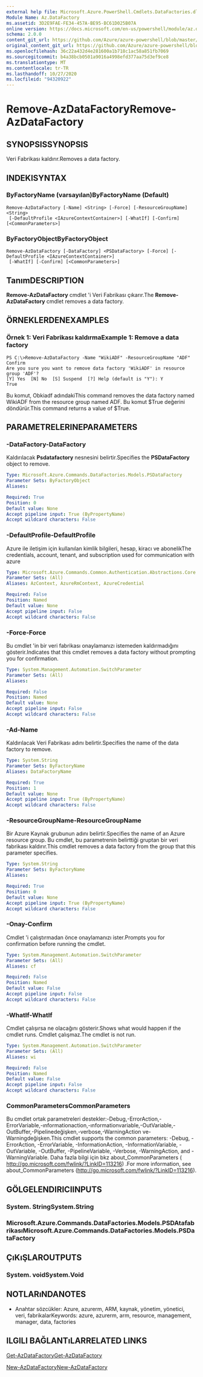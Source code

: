 ```yaml
---
external help file: Microsoft.Azure.PowerShell.Cmdlets.DataFactories.dll-Help.xml
Module Name: Az.DataFactory
ms.assetid: 3D2E9FAE-FE34-457A-BE95-BC61D025B07A
online version: https://docs.microsoft.com/en-us/powershell/module/az.datafactory/remove-azdatafactory
schema: 2.0.0
content_git_url: https://github.com/Azure/azure-powershell/blob/master/src/DataFactory/DataFactoryV2/help/Remove-AzDataFactory.md
original_content_git_url: https://github.com/Azure/azure-powershell/blob/master/src/DataFactory/DataFactoryV2/help/Remove-AzDataFactory.md
ms.openlocfilehash: 36c22a432d4e281600a1b718c1ac58a851fb7069
ms.sourcegitcommit: b4a38bcb0501a9016a4998efd377aa75d3ef9ce8
ms.translationtype: MT
ms.contentlocale: tr-TR
ms.lasthandoff: 10/27/2020
ms.locfileid: "94320922"
---
```

# <span data-ttu-id="2a5eb-101">Remove-AzDataFactory</span><span class="sxs-lookup"><span data-stu-id="2a5eb-101">Remove-AzDataFactory</span></span>

## <span data-ttu-id="2a5eb-102">SYNOPSIS</span><span class="sxs-lookup"><span data-stu-id="2a5eb-102">SYNOPSIS</span></span>
<span data-ttu-id="2a5eb-103">Veri Fabrikası kaldırır.</span><span class="sxs-lookup"><span data-stu-id="2a5eb-103">Removes a data factory.</span></span>

## <span data-ttu-id="2a5eb-104">INDEKI</span><span class="sxs-lookup"><span data-stu-id="2a5eb-104">SYNTAX</span></span>

### <span data-ttu-id="2a5eb-105">ByFactoryName (varsayılan)</span><span class="sxs-lookup"><span data-stu-id="2a5eb-105">ByFactoryName (Default)</span></span>
```
Remove-AzDataFactory [-Name] <String> [-Force] [-ResourceGroupName] <String>
 [-DefaultProfile <IAzureContextContainer>] [-WhatIf] [-Confirm] [<CommonParameters>]
```

### <span data-ttu-id="2a5eb-106">ByFactoryObject</span><span class="sxs-lookup"><span data-stu-id="2a5eb-106">ByFactoryObject</span></span>
```
Remove-AzDataFactory [-DataFactory] <PSDataFactory> [-Force] [-DefaultProfile <IAzureContextContainer>]
 [-WhatIf] [-Confirm] [<CommonParameters>]
```

## <span data-ttu-id="2a5eb-107">Tanım</span><span class="sxs-lookup"><span data-stu-id="2a5eb-107">DESCRIPTION</span></span>
<span data-ttu-id="2a5eb-108">**Remove-AzDataFactory** cmdlet 'i Veri Fabrikası çıkarır.</span><span class="sxs-lookup"><span data-stu-id="2a5eb-108">The **Remove-AzDataFactory** cmdlet removes a data factory.</span></span>

## <span data-ttu-id="2a5eb-109">ÖRNEKLERDEN</span><span class="sxs-lookup"><span data-stu-id="2a5eb-109">EXAMPLES</span></span>

### <span data-ttu-id="2a5eb-110">Örnek 1: Veri Fabrikası kaldırma</span><span class="sxs-lookup"><span data-stu-id="2a5eb-110">Example 1: Remove a data factory</span></span>
```
PS C:\>Remove-AzDataFactory -Name "WikiADF" -ResourceGroupName "ADF"
Confirm
Are you sure you want to remove data factory 'WikiADF' in resource group 'ADF'? 
[Y] Yes  [N] No  [S] Suspend  [?] Help (default is "Y"): Y
True
```

<span data-ttu-id="2a5eb-111">Bu komut, Obkiadf adındaki</span><span class="sxs-lookup"><span data-stu-id="2a5eb-111">This command removes the data factory named WikiADF from the resource group named ADF.</span></span>
<span data-ttu-id="2a5eb-112">Bu komut $True değerini döndürür.</span><span class="sxs-lookup"><span data-stu-id="2a5eb-112">This command returns a value of $True.</span></span>

## <span data-ttu-id="2a5eb-113">PARAMETRELERINE</span><span class="sxs-lookup"><span data-stu-id="2a5eb-113">PARAMETERS</span></span>

### <span data-ttu-id="2a5eb-114">-DataFactory</span><span class="sxs-lookup"><span data-stu-id="2a5eb-114">-DataFactory</span></span>
<span data-ttu-id="2a5eb-115">Kaldırılacak **Psdatafactory** nesnesini belirtir.</span><span class="sxs-lookup"><span data-stu-id="2a5eb-115">Specifies the **PSDataFactory** object to remove.</span></span>

```yaml
Type: Microsoft.Azure.Commands.DataFactories.Models.PSDataFactory
Parameter Sets: ByFactoryObject
Aliases:

Required: True
Position: 0
Default value: None
Accept pipeline input: True (ByPropertyName)
Accept wildcard characters: False
```

### <span data-ttu-id="2a5eb-116">-DefaultProfile</span><span class="sxs-lookup"><span data-stu-id="2a5eb-116">-DefaultProfile</span></span>
<span data-ttu-id="2a5eb-117">Azure ile iletişim için kullanılan kimlik bilgileri, hesap, kiracı ve abonelik</span><span class="sxs-lookup"><span data-stu-id="2a5eb-117">The credentials, account, tenant, and subscription used for communication with azure</span></span>

```yaml
Type: Microsoft.Azure.Commands.Common.Authentication.Abstractions.Core.IAzureContextContainer
Parameter Sets: (All)
Aliases: AzContext, AzureRmContext, AzureCredential

Required: False
Position: Named
Default value: None
Accept pipeline input: False
Accept wildcard characters: False
```

### <span data-ttu-id="2a5eb-118">-Force</span><span class="sxs-lookup"><span data-stu-id="2a5eb-118">-Force</span></span>
<span data-ttu-id="2a5eb-119">Bu cmdlet 'in bir veri fabrikası onaylamanızı istemeden kaldırmadığını gösterir.</span><span class="sxs-lookup"><span data-stu-id="2a5eb-119">Indicates that this cmdlet removes a data factory without prompting you for confirmation.</span></span>

```yaml
Type: System.Management.Automation.SwitchParameter
Parameter Sets: (All)
Aliases:

Required: False
Position: Named
Default value: None
Accept pipeline input: False
Accept wildcard characters: False
```

### <span data-ttu-id="2a5eb-120">-Ad</span><span class="sxs-lookup"><span data-stu-id="2a5eb-120">-Name</span></span>
<span data-ttu-id="2a5eb-121">Kaldırılacak Veri Fabrikası adını belirtir.</span><span class="sxs-lookup"><span data-stu-id="2a5eb-121">Specifies the name of the data factory to remove.</span></span>

```yaml
Type: System.String
Parameter Sets: ByFactoryName
Aliases: DataFactoryName

Required: True
Position: 1
Default value: None
Accept pipeline input: True (ByPropertyName)
Accept wildcard characters: False
```

### <span data-ttu-id="2a5eb-122">-ResourceGroupName</span><span class="sxs-lookup"><span data-stu-id="2a5eb-122">-ResourceGroupName</span></span>
<span data-ttu-id="2a5eb-123">Bir Azure Kaynak grubunun adını belirtir.</span><span class="sxs-lookup"><span data-stu-id="2a5eb-123">Specifies the name of an Azure resource group.</span></span>
<span data-ttu-id="2a5eb-124">Bu cmdlet, bu parametrenin belirttiği gruptan bir veri fabrikası kaldırır.</span><span class="sxs-lookup"><span data-stu-id="2a5eb-124">This cmdlet removes a data factory from the group that this parameter specifies.</span></span>

```yaml
Type: System.String
Parameter Sets: ByFactoryName
Aliases:

Required: True
Position: 0
Default value: None
Accept pipeline input: True (ByPropertyName)
Accept wildcard characters: False
```

### <span data-ttu-id="2a5eb-125">-Onay</span><span class="sxs-lookup"><span data-stu-id="2a5eb-125">-Confirm</span></span>
<span data-ttu-id="2a5eb-126">Cmdlet 'i çalıştırmadan önce onaylamanızı ister.</span><span class="sxs-lookup"><span data-stu-id="2a5eb-126">Prompts you for confirmation before running the cmdlet.</span></span>

```yaml
Type: System.Management.Automation.SwitchParameter
Parameter Sets: (All)
Aliases: cf

Required: False
Position: Named
Default value: False
Accept pipeline input: False
Accept wildcard characters: False
```

### <span data-ttu-id="2a5eb-127">-WhatIf</span><span class="sxs-lookup"><span data-stu-id="2a5eb-127">-WhatIf</span></span>
<span data-ttu-id="2a5eb-128">Cmdlet çalışırsa ne olacağını gösterir.</span><span class="sxs-lookup"><span data-stu-id="2a5eb-128">Shows what would happen if the cmdlet runs.</span></span>
<span data-ttu-id="2a5eb-129">Cmdlet çalışmaz.</span><span class="sxs-lookup"><span data-stu-id="2a5eb-129">The cmdlet is not run.</span></span>

```yaml
Type: System.Management.Automation.SwitchParameter
Parameter Sets: (All)
Aliases: wi

Required: False
Position: Named
Default value: False
Accept pipeline input: False
Accept wildcard characters: False
```

### <span data-ttu-id="2a5eb-130">CommonParameters</span><span class="sxs-lookup"><span data-stu-id="2a5eb-130">CommonParameters</span></span>
<span data-ttu-id="2a5eb-131">Bu cmdlet ortak parametreleri destekler:-Debug,-ErrorAction,-ErrorVariable,-ınformationaction,-ınformationvariable,-OutVariable,-OutBuffer,-Pipelinedeğişken,-verbose,-WarningAction ve-Warningdeğişken.</span><span class="sxs-lookup"><span data-stu-id="2a5eb-131">This cmdlet supports the common parameters: -Debug, -ErrorAction, -ErrorVariable, -InformationAction, -InformationVariable, -OutVariable, -OutBuffer, -PipelineVariable, -Verbose, -WarningAction, and -WarningVariable.</span></span> <span data-ttu-id="2a5eb-132">Daha fazla bilgi için bkz about_CommonParameters ( http://go.microsoft.com/fwlink/?LinkID=113216) .</span><span class="sxs-lookup"><span data-stu-id="2a5eb-132">For more information, see about_CommonParameters (http://go.microsoft.com/fwlink/?LinkID=113216).</span></span>

## <span data-ttu-id="2a5eb-133">GÖLGELENDIRICI</span><span class="sxs-lookup"><span data-stu-id="2a5eb-133">INPUTS</span></span>

### <span data-ttu-id="2a5eb-134">System. String</span><span class="sxs-lookup"><span data-stu-id="2a5eb-134">System.String</span></span>

### <span data-ttu-id="2a5eb-135">Microsoft.Azure.Commands.DataFactories.Models.PSDAtafabrikası</span><span class="sxs-lookup"><span data-stu-id="2a5eb-135">Microsoft.Azure.Commands.DataFactories.Models.PSDataFactory</span></span>

## <span data-ttu-id="2a5eb-136">ÇıKıŞLAR</span><span class="sxs-lookup"><span data-stu-id="2a5eb-136">OUTPUTS</span></span>

### <span data-ttu-id="2a5eb-137">System. void</span><span class="sxs-lookup"><span data-stu-id="2a5eb-137">System.Void</span></span>

## <span data-ttu-id="2a5eb-138">NOTLARıNDA</span><span class="sxs-lookup"><span data-stu-id="2a5eb-138">NOTES</span></span>
* <span data-ttu-id="2a5eb-139">Anahtar sözcükler: Azure, azurerm, ARM, kaynak, yönetim, yönetici, veri, fabrikalar</span><span class="sxs-lookup"><span data-stu-id="2a5eb-139">Keywords: azure, azurerm, arm, resource, management, manager, data, factories</span></span>

## <span data-ttu-id="2a5eb-140">ILGILI BAĞLANTıLAR</span><span class="sxs-lookup"><span data-stu-id="2a5eb-140">RELATED LINKS</span></span>

[<span data-ttu-id="2a5eb-141">Get-AzDataFactory</span><span class="sxs-lookup"><span data-stu-id="2a5eb-141">Get-AzDataFactory</span></span>](./Get-AzDataFactory.md)

[<span data-ttu-id="2a5eb-142">New-AzDataFactory</span><span class="sxs-lookup"><span data-stu-id="2a5eb-142">New-AzDataFactory</span></span>](./New-AzDataFactory.md)


